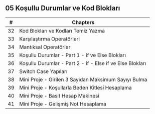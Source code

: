 ## 05 Koşullu Durumlar ve Kod Blokları


| \# | Chapters                                                     |
|----|--------------------------------------------------------------|
| 32 | Kod Blokları ve Kodları Temiz Yazma                          |
| 33 | Karşılaştırma Operatörleri                                   |
| 34 | Mantıksal Operatörler                                        |
| 35 | Koşullu Durumlar \- Part 1 \- If ve Else Blokları            |
| 36 | Koşullu Durumlar \- Part 2 \- If \- Else if ve Else Blokları |
| 37 | Switch Case Yapıları                                         |
| 38 | Mini Proje \- Girilen 3 Sayıdan Maksimum Sayıyı Bulma        |
| 39 | Mini Proje \- Koşullarla Beden Kitlesi Hesaplama             |
| 40 | Mini Proje \- Basit Hesap Makinesi                           |
| 41 | Mini Proje \- Gelişmiş Not Hesaplama                         |
